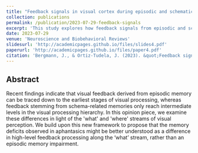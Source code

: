 ```yaml
---
title: "Feedback signals in visual cortex during episodic and schematic memory retrieval and their potential implications for aphantasia"
collection: publications
permalink: /publication/2023-07-29-feedback-signals
excerpt: 'This study explores how feedback signals from episodic and schematic memory retrieval travel through the visual cortex, with implications for understanding memory deficits in aphantasia.'
date: 2023-07-29
venue: 'Neuroscience and Biobehavioral Reviews'
slidesurl: 'http://academicpages.github.io/files/slides4.pdf'
paperurl: 'http://academicpages.github.io/files/paper4.pdf'
citation: 'Bergmann, J., & Ortiz-Tudela, J. (2023). &quot;Feedback signals in visual cortex during episodic and schematic memory retrieval and their potential implications for aphantasia.&quot; <i>Neuroscience and Biobehavioral Reviews</i>. 152, 105335.'
---
```


## Abstract

Recent findings indicate that visual feedback derived from episodic memory can be traced down to the earliest stages of visual processing, whereas feedback stemming from schema-related memories only reach intermediate levels in the visual processing hierarchy. In this opinion piece, we examine these differences in light of the 'what' and 'where' streams of visual perception. We build upon this new framework to propose that the memory deficits observed in aphantasics might be better understood as a difference in high-level feedback processing along the ‘what’ stream, rather than an episodic memory impairment.
